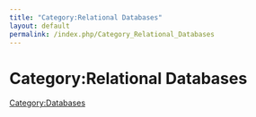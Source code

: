 ```yaml
---
title: "Category:Relational Databases"
layout: default
permalink: /index.php/Category_Relational_Databases
---
```


# Category:Relational Databases

[Category:Databases](Category_Databases)